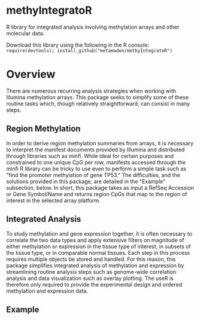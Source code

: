 # methyIntegratoR
R library for integrated analysis involving methylation arrays and other molecular data.

Download this library using the following in the R console: 
`require(devtools); install_github("metamaden/methyIntegratoR")`

# Overview
There are numerous recurring analysis strategies when working with Illumina methylation arrays. This package seeks to simplify some of these routine tasks which, though relatively straightforward, can consist in many steps. 

## Region Methylation
In order to derive region methylation summaries from arrays, it is necessary to interpret the manifest documents provided by Illumina and distributed through libraries such as minfi. While ideal for certain purposes and constrained to one unique CpG per row, manifests accessed through the minfi R library can be tricky to use even to perform a simple task such as "find the promoter methylation of gene TP53." The difficulties, and the solutions provided in this package, are detailed in the "Example" subsection, below. In short, this package takes as input a RefSeq Accession or Gene Symbol/Name and returns region CpGs that map to the region of interest in the selected array platform.

## Integrated Analysis
To study methylation and gene expression together, it is often necessary to correlate the two data types and apply extensive filters on magnitude of either methylation or expression in the tissue type of interest, in subsets of the tissue type, or in comparable normal tissues. Each step in this process requires multiple objects be stored and handled. For this reason, this package simplifies integrated analysis of methylation and expression by streamlining routine analysis steps such as genome-wide correlation analysis and data visualization such as overlay plotting. The useR is therefore only required to provide the experimental design and ordered methylation and expression data. 

## Example

